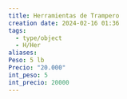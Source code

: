```yaml
---
title: Herramientas de Trampero
creation date: 2024-02-16 01:36
tags:
  - type/object
  - H/Her
aliases: 
Peso: 5 lb
Precio: "20.000"
int_peso: 5
int_precio: 20000
---
```


